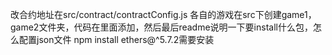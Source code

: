 改合约地址在src/contract/contractConfig.js
各自的游戏在src下创建game1，game2文件夹，代码在里面添加，然后最后readme说明一下要install什么包，怎么配置json文件
npm install ethers@^5.7.2需要安装
